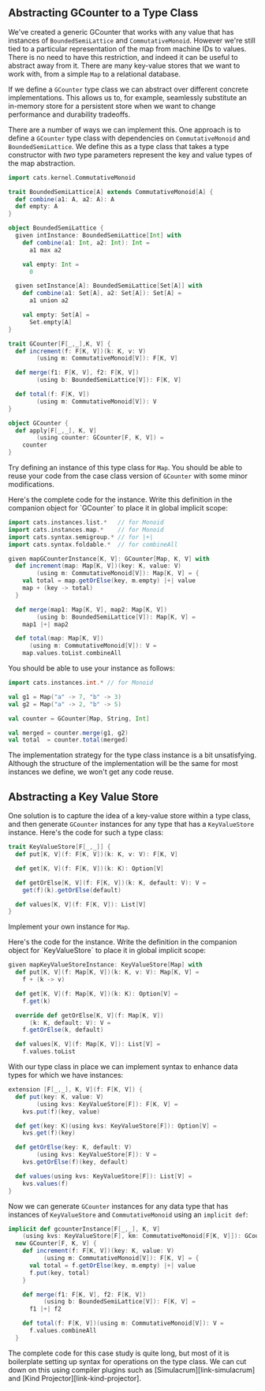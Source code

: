 ## Abstracting GCounter to a Type Class

We've created a generic GCounter
that works with any value
that has instances of `BoundedSemiLattice`
and `CommutativeMonoid`.
However we're still tied to
a particular representation of the map from machine IDs to values.
There is no need to have this restriction,
and indeed it can be useful to abstract away from it.
There are many key-value stores that we want to work with,
from a simple `Map` to a relational database.

If we define a `GCounter` type class
we can abstract over different concrete implementations.
This allows us to, for example,
seamlessly substitute an in-memory store for a persistent store
when we want to change performance and durability tradeoffs.

There are a number of ways we can implement this.
One approach is to define a `GCounter` type class
with dependencies on `CommutativeMonoid` and `BoundedSemiLattice`.
We define this as a type class that takes
a type constructor with *two* type parameters
represent the key and value types of the map abstraction.

```scala mdoc:reset-object:invisible
import cats.kernel.CommutativeMonoid

trait BoundedSemiLattice[A] extends CommutativeMonoid[A] {
  def combine(a1: A, a2: A): A
  def empty: A
}

object BoundedSemiLattice {
  given intInstance: BoundedSemiLattice[Int] with
    def combine(a1: Int, a2: Int): Int =
      a1 max a2

    val empty: Int =
      0

  given setInstance[A]: BoundedSemiLattice[Set[A]] with
    def combine(a1: Set[A], a2: Set[A]): Set[A] =
      a1 union a2

    val empty: Set[A] =
      Set.empty[A]
}
```
```scala mdoc:silent
trait GCounter[F[_,_],K, V] {
  def increment(f: F[K, V])(k: K, v: V)
        (using m: CommutativeMonoid[V]): F[K, V]

  def merge(f1: F[K, V], f2: F[K, V])
        (using b: BoundedSemiLattice[V]): F[K, V]

  def total(f: F[K, V])
        (using m: CommutativeMonoid[V]): V
}

object GCounter {
  def apply[F[_,_], K, V]
        (using counter: GCounter[F, K, V]) =
    counter
}
```

Try defining an instance of this type class for `Map`.
You should be able to reuse your code from the
case class version of `GCounter`
with some minor modifications.

<div class="solution">
Here's the complete code for the instance.
Write this definition
in the companion object for `GCounter`
to place it in global implicit scope:

```scala mdoc:silent
import cats.instances.list.*   // for Monoid
import cats.instances.map.*    // for Monoid
import cats.syntax.semigroup.* // for |+|
import cats.syntax.foldable.*  // for combineAll

given mapGCounterInstance[K, V]: GCounter[Map, K, V] with
  def increment(map: Map[K, V])(key: K, value: V)
        (using m: CommutativeMonoid[V]): Map[K, V] = {
    val total = map.getOrElse(key, m.empty) |+| value
    map + (key -> total)
  }

  def merge(map1: Map[K, V], map2: Map[K, V])
        (using b: BoundedSemiLattice[V]): Map[K, V] =
    map1 |+| map2

  def total(map: Map[K, V])
      (using m: CommutativeMonoid[V]): V =
    map.values.toList.combineAll
```
</div>

You should be able to use your instance as follows:

```scala mdoc:silent
import cats.instances.int.* // for Monoid

val g1 = Map("a" -> 7, "b" -> 3)
val g2 = Map("a" -> 2, "b" -> 5)

val counter = GCounter[Map, String, Int]
```

```scala mdoc
val merged = counter.merge(g1, g2)
val total  = counter.total(merged)
```

The implementation strategy
for the type class instance
is a bit unsatisfying.
Although the structure of the implementation
will be the same for most instances we define,
we won't get any code reuse.

## Abstracting a Key Value Store

One solution is to capture
the idea of a key-value store within a type class,
and then generate `GCounter` instances
for any type that has a `KeyValueStore` instance.
Here's the code for such a type class:

```scala mdoc:silent
trait KeyValueStore[F[_,_]] {
  def put[K, V](f: F[K, V])(k: K, v: V): F[K, V]

  def get[K, V](f: F[K, V])(k: K): Option[V]

  def getOrElse[K, V](f: F[K, V])(k: K, default: V): V =
    get(f)(k).getOrElse(default)

  def values[K, V](f: F[K, V]): List[V]
}
```

Implement your own instance for `Map`.

<div class="solution">
Here's the code for the instance.
Write the definition in
the companion object for `KeyValueStore`
to place it in global implicit scope:

```scala mdoc:silent
given mapKeyValueStoreInstance: KeyValueStore[Map] with
  def put[K, V](f: Map[K, V])(k: K, v: V): Map[K, V] =
    f + (k -> v)

  def get[K, V](f: Map[K, V])(k: K): Option[V] =
    f.get(k)

  override def getOrElse[K, V](f: Map[K, V])
      (k: K, default: V): V =
    f.getOrElse(k, default)

  def values[K, V](f: Map[K, V]): List[V] =
    f.values.toList
```
</div>

With our type class in place we can implement syntax
to enhance data types for which we have instances:

```scala mdoc:silent
extension [F[_,_], K, V](f: F[K, V]) {
  def put(key: K, value: V)
        (using kvs: KeyValueStore[F]): F[K, V] =
    kvs.put(f)(key, value)

  def get(key: K)(using kvs: KeyValueStore[F]): Option[V] =
    kvs.get(f)(key)

  def getOrElse(key: K, default: V)
        (using kvs: KeyValueStore[F]): V =
    kvs.getOrElse(f)(key, default)

  def values(using kvs: KeyValueStore[F]): List[V] =
    kvs.values(f)
}
```

Now we can generate `GCounter` instances
for any data type that has
instances of `KeyValueStore` and `CommutativeMonoid`
using an `implicit def`:

```scala mdoc:silent
implicit def gcounterInstance[F[_,_], K, V]
    (using kvs: KeyValueStore[F], km: CommutativeMonoid[F[K, V]]): GCounter[F, K, V] =
  new GCounter[F, K, V] {
    def increment(f: F[K, V])(key: K, value: V)
          (using m: CommutativeMonoid[V]): F[K, V] = {
      val total = f.getOrElse(key, m.empty) |+| value
      f.put(key, total)
    }

    def merge(f1: F[K, V], f2: F[K, V])
          (using b: BoundedSemiLattice[V]): F[K, V] =
      f1 |+| f2

    def total(f: F[K, V])(using m: CommutativeMonoid[V]): V =
      f.values.combineAll
  }
```

The complete code for this case study is quite long,
but most of it is boilerplate setting up syntax
for operations on the type class.
We can cut down on this using compiler plugins
such as [Simulacrum][link-simulacrum]
and [Kind Projector][link-kind-projector].
